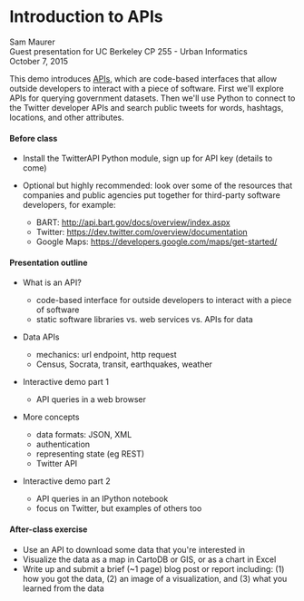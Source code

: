 # Introduction to APIs

Sam Maurer  
Guest presentation for UC Berkeley CP 255 - Urban Informatics  
October 7, 2015

This demo introduces [APIs](https://en.wikipedia.org/wiki/Application_programming_interface), which are code-based interfaces that allow outside developers to interact with a piece of software. First we'll explore APIs for querying government datasets. Then we'll use Python to connect to the Twitter developer APIs and search public tweets for words, hashtags, locations, and other attributes. 


#### Before class

* Install the TwitterAPI Python module, sign up for API key (details to come)

* Optional but highly recommended: look over some of the resources that companies and public agencies put together for third-party software developers, for example:
	* BART: http://api.bart.gov/docs/overview/index.aspx
	* Twitter: https://dev.twitter.com/overview/documentation
	* Google Maps: https://developers.google.com/maps/get-started/


#### Presentation outline

* What is an API?
	* code-based interface for outside developers to interact with a piece of software
	* static software libraries vs. web services vs. APIs for data
	
* Data APIs 
	* mechanics: url endpoint, http request
	* Census, Socrata, transit, earthquakes, weather

* Interactive demo part 1
	* API queries in a web browser
	
* More concepts
	* data formats: JSON, XML
	* authentication
	* representing state (eg REST)
	* Twitter API
	
* Interactive demo part 2
	* API queries in an IPython notebook
	* focus on Twitter, but examples of others too 


#### After-class exercise

* Use an API to download some data that you're interested in
* Visualize the data as a map in CartoDB or GIS, or as a chart in Excel
* Write up and submit a brief (~1 page) blog post or report including: (1) how you got the data, (2) an image of a visualization, and (3) what you learned from the data
